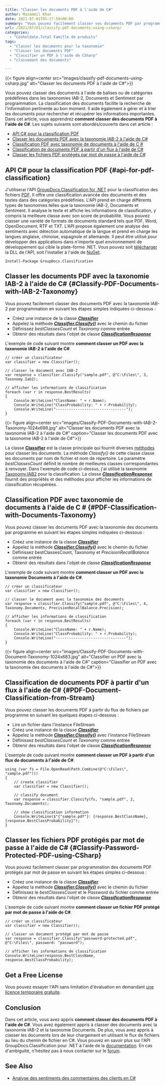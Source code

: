```yaml
---
title: "Classer les documents PDF à l'aide de C#"
author: Muzammil Khan
date: 2021-07-01T05:17:59+00:00
summary: "Vous pouvez facilement classer vos documents PDF par programmation dans les applications .NET. Cet article se concentrera sur la <strong>façon de classer les documents PDF à l'aide de C#</strong> ."
url: /2021/07/01/classify-pdf-documents-using-csharp/
categories:
  - "Conholdate.Total Famille de produits"
tags:
  - "Classer les documents pour la taxonomie"
  - "Classer les documents PDF"
  - "Classifier un PDF à l'aide de CSharp"
  - "classement des documents"

---
```



{{< figure align=center src="images/classify-pdf-documents-using-csharp.jpg" alt="Classer les documents PDF à l'aide de C#">}}
 

Vous pouvez classer des documents à l'aide de balises ou de catégories prédéfinies dans les taxonomies IAB-2, Documents et Sentiment par programmation. La classification des documents facilite la recherche de l'information pertinente au bon moment. Il aide également à gérer et à trier les documents pour rechercher et récupérer les informations importantes. Dans cet article, vous apprendrez **comment classer des documents PDF à l'aide de C#**.
Les sujets suivants sont abordés/couverts dans cet article :
  * [API C# pour la classification PDF][2]
  * [Classer les documents PDF avec la taxonomie IAB-2 à l'aide de C#][3]
  * [Classification PDF avec taxonomie de documents à l'aide de C #][4]
  * [Classification de documents PDF à partir d'un flux à l'aide de C#][5]
  * [Classer les fichiers PDF protégés par mot de passe à l'aide de C#][6]

## API C# pour la classification PDF {#api-for-pdf-classification}

J'utiliserai l'API [GroupDocs.Classification for .NET][7] pour la classification des fichiers [PDF][8]. Il offre une classification avancée des documents et des textes dans des catégories prédéfinies. L'API prend en charge différents types de taxonomies telles que la taxonomie IAB-2, Documents et Sentiment. Il analyse le texte et affiche les informations de classification, y compris la meilleure classe avec son score de probabilité. Vous pouvez classer une variété de formats de documents standard tels que PDF, Word, OpenDocument, RTF et TXT. L'API propose également une analyse des sentiments avec détection automatique de la langue et prend en charge les langues anglaise, chinoise, espagnole et allemande. Il peut être utilisé pour développer des applications dans n'importe quel environnement de développement qui cible la plate-forme .NET.
Vous pouvez soit [télécharger][9] la DLL de l'API, soit l'installer à l'aide de [NuGet][10].
<pre class="wp-block-code"><code>Install-Package GroupDocs.Classification</code></pre>
## Classer les documents PDF avec la taxonomie IAB-2 à l'aide de C# {#Classify-PDF-Documents-with-IAB-2-Taxonomy}

Vous pouvez facilement classer des documents PDF avec la taxonomie IAB-2 par programmation en suivant les étapes simples indiquées ci-dessous :
  * Créez une instance de la classe _[**Classifier**][11]_
  * Appelez la méthode _[**Classifier.Classify()**][12]_ avec le chemin du fichier
  * Définissez _bestClassesCount_ et _Taxonomy_ comme entrée
  * Obtenir des résultats dans l'objet de classe _**[ClassificationResponse][13]**_

L'exemple de code suivant montre **comment classer un PDF avec la taxonomie IAB-2 à l'aide de C#**.
```
// créer un classificateur
var classifier = new Classifier();

// classer le document avec IAB-2
var response = classifier.Classify("sample.pdf", @"C:\Files\", 3, Taxonomy.Iab2);

// afficher les informations de classification
foreach (var r in response.BestResults)
{
    Console.WriteLine("ClassName: " + r.Name);
    Console.WriteLine("ClassProbability: " + r.Probability);
    Console.WriteLine("--------------------------------");
}
```

{{< figure align=center src="images/Classify-PDF-Documents-with-IAB-2-Taxonomy-1024x698.jpg" alt="Classer les documents PDF avec la taxonomie IAB-2 à l'aide de C#" caption="Classer les documents PDF avec la taxonomie IAB-2 à l'aide de C#">}}
 

La classe **[Classifier][11]** est la classe principale qui fournit diverses [méthodes][15] pour classer les documents. La méthode _Classify()_ de cette classe classe les documents par nom de fichier et nom de répertoire. Le paramètre _bestClassesCount_ définit le nombre de meilleures classes correspondantes à renvoyer. Dans l'exemple de code ci-dessus, j'ai utilisé la taxonomie [Taxonomy.IAB2][16] pour la classification.
La classe _**[ClassificationResponse][13]**_ fournit des propriétés et des méthodes pour afficher les informations de classification récupérées.
## Classification PDF avec taxonomie de documents à l'aide de C # {#PDF-Classification-with-Documents-Taxonomy}

Vous pouvez classer les documents PDF avec la taxonomie des documents par programme en suivant les étapes simples indiquées ci-dessous :
  * Créez une instance de la classe _[**Classifier**][11]_
  * Appelez la méthode _[**Classifier.Classify()**][12]_ avec le chemin du fichier
  * Définissez bestClassesCount, Taxonomy et _PrecisionRecallBalance_ comme entrée
  * Obtenir des résultats dans l'objet de classe _**[ClassificationResponse][13]**_

L'exemple de code suivant montre **comment classer un PDF avec la taxonomie Documents à l'aide de C#**.
```
// créer un classificateur
var classifier = new Classifier();

// classer le document avec la taxonomie des documents
var response = classifier.Classify("sample.pdf", @"C:\Files\", 4, Taxonomy.Documents, PrecisionRecallBalance.Precision);
                
// afficher les informations de classification
foreach (var r in response.BestResults)
{
    Console.WriteLine("ClassName: " + r.Name);
    Console.WriteLine("ClassProbability: " + r.Probability);
    Console.WriteLine("--------------------------------");
}
```

{{< figure align=center src="images/Classify-PDF-Documents-with-Document-Taxonomy-1024x683.jpg" alt="Classifier un PDF avec la taxonomie des documents à l'aide de C#" caption="Classifier un PDF avec la taxonomie des documents à l'aide de C#">}}
 

## Classification de documents PDF à partir d'un flux à l'aide de C# {#PDF-Document-Classification-from-Stream}

Vous pouvez classer les documents PDF à partir du flux de fichiers par programme en suivant les quelques étapes ci-dessous :
  * Lire un fichier dans l'instance FileStream
  * Créez une instance de la classe _[**Classifier**][11]_
  * Appelez la méthode _[**Classifier.Classify()**][18]_ avec l'instance FileStream
  * Définissez _bestClassesCount_ et _Taxonomy_ comme entrée
  * Obtenir des résultats dans l'objet de classe _**[ClassificationResponse][13]**_

L'exemple de code suivant montre **comment classer un PDF à partir d'un flux de documents à l'aide de C#**.
```
using (var fs = File.OpenRead(Path.Combine(@"C:\Files\", "sample.pdf")))
{
    // create classifier
    var classifier = new Classifier();
    
    // classify document
    var response = classifier.Classify(fs, "sample.pdf", 2, Taxonomy.Documents);
    
    // show classification information
    Console.WriteLine($"{"sample.pdf"}: {response.BestClassName}, {response.BestClassProbability}");
}
```

## Classer les fichiers PDF protégés par mot de passe à l'aide de C# {#Classify-Password-Protected-PDF-using-CSharp}

Vous pouvez facilement classer par programmation des documents PDF protégés par mot de passe en suivant les étapes simples ci-dessous :
  * Créez une instance de la classe _[**Classifier**][11]_
  * Appelez la méthode _[**Classifier.Classify()**][12]_ avec le chemin du fichier
  * Définissez le _bestClassesCount_ et le _Password_ du fichier comme entrée
  * Obtenir des résultats dans l'objet de classe _**[ClassificationResponse][13]**_

L'exemple de code suivant montre **comment classer un fichier PDF protégé par mot de passe à l'aide de C#**.
```
// créer un classificateur
var classifier = new Classifier();

// classer un document protégé par mot de passe
var response = classifier.Classify("password-protected.pdf", @"C:\Files\", password: "password");

// afficher les informations de classification
Console.WriteLine(response.BestClassName, response.BestClassProbability);
```

## Get a Free License

Vous pouvez essayer l'API sans limitation d'évaluation en demandant [une licence temporaire gratuite][19].
## Conclusion

Dans cet article, vous avez appris **comment classer des documents PDF à l'aide de C#**. Vous avez également appris à classer des documents avec la taxonomie IAB-2 et la taxonomie Documents. De plus, vous avez appris à classer les documents lors de leur chargement en utilisant le flux de fichiers au lieu du chemin de fichier en C#. Vous pouvez en savoir plus sur l'API GroupDocs.Classification pour .NET à l'aide de la [documentation][20]. En cas d'ambiguïté, n'hésitez pas à nous contacter sur le [forum][21].
## See Also

  * [Analyse des sentiments des commentaires des clients en C#][22]

 [1]: https://blog.conholdate.com/wp-content/uploads/sites/27/2021/06/classify-pdf-documents-using-csharp.jpg
 [2]: #api-for-pdf-classification
 [3]: #Classify-PDF-Documents-with-IAB-2-Taxonomy
 [4]: #PDF-Classification-with-Documents-Taxonomy
 [5]: #PDF-Document-Classification-from-Stream
 [6]: #Classify-Password-Protected-PDF-using-CSharp
 [7]: https://products.groupdocs.com/classification/net
 [8]: https://docs.fileformat.com/pdf
 [9]: https://downloads.groupdocs.com/classification/net
 [10]: https://www.nuget.org/packages/GroupDocs.Classification
 [11]: https://apireference.groupdocs.com/classification/net/groupdocs.classification/classifier
 [12]: https://apireference.groupdocs.com/classification/net/groupdocs.classification.classifier/classify/methods/2
 [13]: https://apireference.groupdocs.com/classification/net/groupdocs.classification.dto/classificationresponse
 [14]: https://blog.conholdate.com/wp-content/uploads/sites/27/2021/06/Classify-PDF-Documents-with-IAB-2-Taxonomy.jpg
 [15]: https://apireference.groupdocs.com/classification/net/groupdocs.classification/classifier/methods/index
 [16]: https://docs.groupdocs.com/classification/net/taxonomies/#iab-2-taxonomy
 [17]: https://blog.conholdate.com/wp-content/uploads/sites/27/2021/06/Classify-PDF-Documents-with-Document-Taxonomy.jpg
 [18]: https://apireference.groupdocs.com/classification/net/groupdocs.classification/classifier/methods/classify
 [19]: https://purchase.groupdocs.com/temporary-license
 [20]: https://docs.groupdocs.com/classification/net/
 [21]: https://forum.groupdocs.com/c/classification/
 [22]: https://blog.groupdocs.com/2020/06/17/classify-customers-feedback-using-sentiment-analysis-in-csharp/





